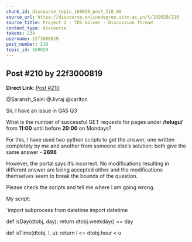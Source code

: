 ```yaml
---
chunk_id: discourse_topic_169029_post_210_00
source_url: https://discourse.onlinedegree.iitm.ac.in/t/169029/210
source_title: Project 2 - TDS Solver - Discussion Thread
content_type: discourse
tokens: 234
username: 22f3000819
post_number: 210
topic_id: 169029
---
```


## Post #210 by 22f3000819

**Direct Link**: [Post #210](https://discourse.onlinedegree.iitm.ac.in/t/169029/210)

@Saransh_Saini @Jivraj @carlton

Sir, I have an issue in GA5 Q3

What is the number of successful GET requests for pages under **/telugu/** from **11:00** until before **20:00** on Mondays?

For this, I have used two python scripts to get the answer, one written completely by me and another from someone else’s solution; both give the same answer - **2698**

However, the portal says it’s incorrect. No modifications resulting in different answer are being accepted either and the modifications themselves seem to break the bounds of the question.

Please check the scripts and tell me where I am going wrong.

My script:

`import subprocess
from datetime import datetime

def isDay(dtobj, day):
 return dtobj.weekday() == day

def isTime(dtobj, l, u):
 return l &lt;= dtobj.hour &lt; u
